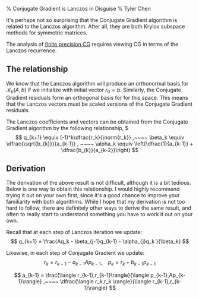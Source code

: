 % Conjugate Gradient is Lanczos in Disguise
% Tyler Chen

It's perhaps not so surprising that the Conjugate Gradient algorithm is related to the Lanczos algorithm. After all, they are both Krylov subspace methods for symmetric matrices.

The analysis of [finite precision CG](./finite_precision_cg.html) requires viewing CG in terms of the Lanczos recurrence.

## The relationship
We know that the Lanczos algorithm will produce an orthonormal basis for $\mathcal{K}_k(A,b)$ if we initialize with initial vector $r_0 = b$. 
Similarly, the Conjugate Gradient residuals form an orthogonal basis for for this space. 
This means that the Lanczos vectors must be scaled versions of the Conjugate Gradient residuals.

The Lanczos coefficients and vectors can be obtained from the Conjugate Gradient algorithm by the following relationship,
$$$
q_{k+1} \equiv (-1)^k\dfrac{r_k}{\norm{r_k}}
,~~~~
\beta_k \equiv \dfrac{\sqrt{b_{k}}}{a_{k-1}}
, ~~~~
\alpha_k \equiv \left(\dfrac{1}{a_{k-1}} + \dfrac{b_{k}}{a_{k-2}}\right)
$$

## Derivation
The derivation of the above result is not difficult, although it is a bit tedious.
Below is one way to obtain this relationship.
I would highly recommend trying it out on your own first, since it's a good chance to improve your familiarity with both algorithms.
While I hope that my derivation is not too hard to follow, there are definitely other ways to derive the same result, and often to really start to understand something you have to work it out on your own.


Recall that at each step of Lanczos iteration we update:
$$
q_{k+1} = \frac{Aq_k - \beta_{j-1}q_{k-1} - \alpha_{j}q_k }{\beta_k}
$$

Likewise, in each step of Conjugate Gradient we update:
$$
r_{k} = r_{k-1} - a_{k-1} Ap_{k-1}
,~~~~
p_k = r_k + b_{k-1}p_{k-1}
$$

$$
a_{k-1} = \frac{\langle r_{k-1},r_{k-1}\rangle}{\langle p_{k-1},Ap_{k-1}\rangle}
,~~~~
\dfrac{\langle r_k,r_k \rangle}{\langle r_{k-1},r_{k-1}\rangle}
$$


